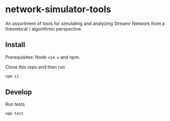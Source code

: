 # network-simulator-tools
An assortment of tools for simulating and analyzing Streamr Network from a theoretical / algorithmic perspective.

## Install

Prerequisites: Node `v14.x` and npm.

Clone this repo and then run
```bash
npm ci
```

## Develop

Run tests
```
npm test
```